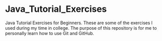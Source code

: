 # Java_Tutorial_Exercises
Java Tutorial Exercises for Beginners.
These are some of the exercises I used during my time in college. The purpose of this repository is for me to personally
learn how to use Git and GitHub.
